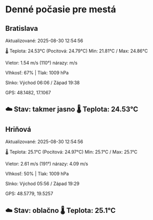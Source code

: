 ﻿# Denné počasie pre mestá

## Bratislava
Aktualizované: 2025-08-30 12:54:56

🌡️ Teplota: 24.53°C 
(Pocitová: 24.79°C)
Min: 21.81°C / Max: 24.86°C

Vietor: 1.54 m/s    (110°) 
nárazy:  m/s

Vlhkosť: 67% | Tlak: 1009 hPa

Slnko: Východ 06:06 / Západ 19:38

GPS: 48.1482, 17.1067

☁️ Stav: takmer jasno        🌡️ Teplota: 24.53°C
---

## Hriňová
Aktualizované: 2025-08-30 12:54:56

🌡️ Teplota: 25.1°C 
(Pocitová: 24.97°C)
Min: 25.1°C / Max: 25.1°C

Vietor: 2.61 m/s (191°)
nárazy: 4.09 m/s

Vlhkosť: 50% | Tlak: 1009 hPa

Slnko: Východ 05:56 / Západ 19:29

GPS: 48.5779, 19.5257

☁️ Stav: oblačno        🌡️ Teplota: 25.1°C
---
